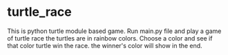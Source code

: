 # turtle_race
 This is python turtle module based game.
 Run main.py file and play a game of turtle race the turtles are in rainbow colors.
 Choose a color and see if that color turtle win the race.
 the winner's color will show in the end.

